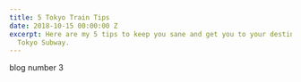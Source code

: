 ```yaml
---
title: 5 Tokyo Train Tips
date: 2018-10-15 00:00:00 Z
excerpt: Here are my 5 tips to keep you sane and get you to your destination on the
  Tokyo Subway.
---
```


blog number 3